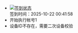 - [![签到状态](https://github.com/womade/Cloud189-Actions/actions/workflows/main.yml/badge.svg?branch=main)](https://github.com/womade/Cloud189-Actions/actions/workflows/main.yml) <br> 签到时间：2025-10-22 00:41:58
- 开始执行帐号1
- 设备ID不存在，需要二次设备校验
